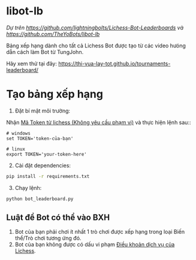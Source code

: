# libot-lb
*Dự trên https://github.com/lightningbolts/Lichess-Bot-Leaderboards và https://github.com/TheYoBots/libot-lb*

Bảng xếp hạng dành cho tất cả Lichess Bot được tạo từ các video hưóng dẫn cách làm Bot từ TungJohn.

Hãy xem thử tại đây: https://thi-vua-lay-tot.github.io/tournaments-leaderboard/

# Tạo bảng xếp hạng
1. Đặt bí mật môi trường:

Nhận [Mã Token từ lichess (Không yêu cầu phạm vi)](https://lichess.org/account/oauth/token/create?scopes[]=None&description=Bot+Leaderboard+Token) và thực hiện lệnh sau::
```
# windows
set TOKEN='token-của-bạn'

# linux
export TOKEN='your-token-here'
```
2. Cài đặt dependencies:
```bash
pip install -r requirements.txt
```
3. Chạy lệnh:
```bash
python bot_leaderboard.py
```

## Luật để Bot có thể vào BXH
1. Bot của bạn phải chơi ít nhất 1 trò chơi được xếp hạng trong loại Biến thể/Trò chơi tương ứng đó.
2. Bot của bạn không được có dấu vi phạm [Điều khoản dịch vụ của Lichess](https://lichess.org/terms-of-service).
